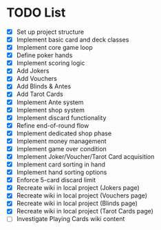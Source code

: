 # TODO List

- [x] Set up project structure
- [x] Implement basic card and deck classes
- [x] Implement core game loop
- [x] Define poker hands
- [x] Implement scoring logic
- [x] Add Jokers
- [x] Add Vouchers
- [x] Add Blinds & Antes
- [x] Add Tarot Cards
- [x] Implement Ante system
- [x] Implement shop system
- [x] Implement discard functionality
- [x] Refine end-of-round flow
- [x] Implement dedicated shop phase
- [x] Implement money management
- [x] Implement game over condition
- [x] Implement Joker/Voucher/Tarot Card acquisition
- [x] Implement card sorting in hand
- [x] Implement hand sorting options
- [x] Enforce 5-card discard limit
- [x] Recreate wiki in local project (Jokers page)
- [x] Recreate wiki in local project (Vouchers page)
- [x] Recreate wiki in local project (Blinds page)
- [x] Recreate wiki in local project (Tarot Cards page)
- [ ] Investigate Playing Cards wiki content
